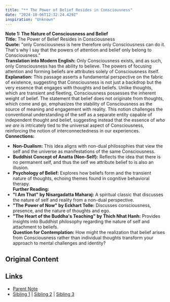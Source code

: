 ```yaml
---
title: "** The Power of Belief Resides in Consciousness"
date: "2024-10-06T12:32:24.429Z"
inspiration: "Unknown"
---
```


  
**Note 1: The Nature of Consciousness and Belief**  
**Title:** The Power of Belief Resides in Consciousness  
**Quote:** "only Consciousness is here therefore only Consciousness can do it. That's why I say that the powers of attention and belief only belong to Consciousness."  
**Translation into Modern English:** Only Consciousness exists, and as such, only Consciousness has the ability to believe. The powers of focusing attention and forming beliefs are attributes solely of Consciousness itself.  
**Explanation:** This passage asserts a fundamental perspective on the fabric of existence, suggesting that Consciousness is not just a backdrop but the very essence that engages with thoughts and beliefs. Unlike thoughts, which are transient and fleeting, Consciousness possesses the inherent weight of belief. The statement that belief does not originate from thoughts, which come and go, emphasizes the stability of Consciousness as the source of meaning and engagement with reality. This notion challenges the conventional understanding of the self as a separate entity capable of independent thought and belief, suggesting instead that the essence of *who we are* is intricately tied to the universal aspect of Consciousness, reinforcing the notion of interconnectedness in our experiences.  
**Connections:**  
- **Non-Dualism:** This idea aligns with non-dual philosophies that view the self and the universe as manifestations of the same Consciousness.  
- **Buddhist Concept of Anatta (Non-Self):** Reflects the idea that there is no permanent self, and thus the self we attribute belief to is also an illusion.  
- **Psychology of Belief:** Explores how beliefs form and the transient nature of thoughts, echoing themes found in cognitive behavioral therapy.  
**Further Reading:**  
- **"I Am That" by Nisargadatta Maharaj:** A spiritual classic that discusses the nature of self and reality from a non-dual perspective.  
- **"The Power of Now" by Eckhart Tolle:** Discusses consciousness, presence, and the nature of thoughts and ego.  
- **"The Heart of the Buddha's Teaching" by Thich Nhat Hanh:** Provides insights into Buddhist philosophy regarding the nature of self and attachment to beliefs.  
**Question for Contemplation:** How might the realization that belief arises from Consciousness rather than individual thoughts transform your approach to mental challenges and identity?  


## Original Content



## Links

- [Parent Note](/parent-note.md)
- [Sibling 1](/zettel1.md) | [Sibling 2](/zettel2.md) | [Sibling 3](/zettel3.md)
